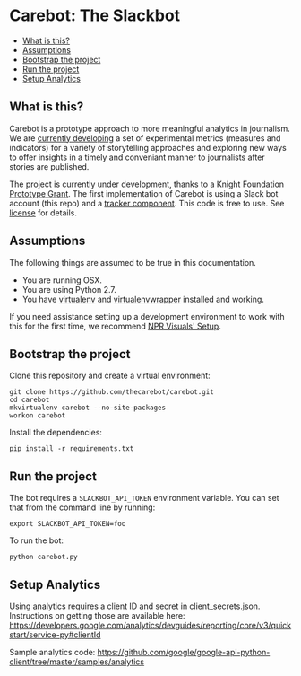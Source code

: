 Carebot: The Slackbot
========================

* [What is this?](#what-is-this)
* [Assumptions](#assumptions)
* [Bootstrap the project](#bootstrap-the-project)
* [Run the project](#run-the-project)
* [Setup Analytics](#set-analytics)

What is this?
-------------

Carebot is a prototype approach to more meaningful analytics in journalism. We are [currently developing](https://github.com/thecarebot/carebot/wiki) a set of experimental metrics (measures and indicators) for a variety of storytelling approaches and exploring new ways to offer insights in a timely and conveniant manner to journalists after stories are published. 

The project is currently under development, thanks to a Knight Foundation [Prototype Grant](http://www.knightfoundation.org/grants/201551645/). The first implementation of Carebot is using a Slack bot account (this repo) and a [tracker component](https://github.com/thecarebot/carebot-tracker). This code is free to use. See [license](https://github.com/thecarebot/carebot/blob/master/LICENSE.md) for details.

Assumptions
-----------

The following things are assumed to be true in this documentation.

* You are running OSX.
* You are using Python 2.7.
* You have [virtualenv](https://pypi.python.org/pypi/virtualenv) and [virtualenvwrapper](https://pypi.python.org/pypi/virtualenvwrapper) installed and working.

If you need assistance setting up a development environment to work with this for the first time, we recommend [NPR Visuals' Setup](http://blog.apps.npr.org/2013/06/06/how-to-setup-a-developers-environment.html).

Bootstrap the project
---------------------

Clone this repository and create a virtual environment:
```
git clone https://github.com/thecarebot/carebot.git
cd carebot
mkvirtualenv carebot --no-site-packages
workon carebot
```

Install the dependencies:

```
pip install -r requirements.txt
```

Run the project
---------------------

The bot requires a `SLACKBOT_API_TOKEN` environment variable.
You can set that from the command line by running:

```
export SLACKBOT_API_TOKEN=foo
```

To run the bot:

```
python carebot.py
```

Setup Analytics
---------------------

Using analytics requires a client ID and secret in client_secrets.json. Instructions on getting those are available here:
https://developers.google.com/analytics/devguides/reporting/core/v3/quickstart/service-py#clientId

Sample analytics code:
https://github.com/google/google-api-python-client/tree/master/samples/analytics
